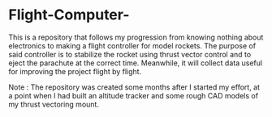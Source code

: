 # Flight-Computer-
This is a repository that follows my progression from knowing nothing about electronics to making  a flight controller for model rockets. The purpose of said controller is to stabilize the rocket using thrust vector control  and to eject the parachute at the correct time. Meanwhile, it will collect data useful for improving the project flight by flight.  

Note : The repository was created some months after I started my effort, at a point when I had built an altitude tracker and some rough CAD models of my thrust vectoring mount. 
